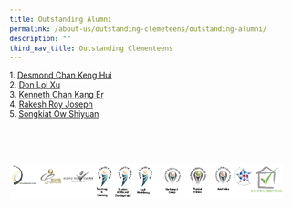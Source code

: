 ```yaml
---
title: Outstanding Alumni
permalink: /about-us/outstanding-clemeteens/outstanding-alumni/
description: ""
third_nav_title: Outstanding Clementeens
---
```

1.&nbsp;[Desmond Chan Keng Hui](/files/Outstanding%20Clementeens/A4.pdf)  
2.&nbsp;[Don Loi Xu](/files/Outstanding%20Clementeens/A5.pdf)   
3.&nbsp;[Kenneth Chan Kang Er](/files/Outstanding%20Clementeens/A6.pdf)  
4.&nbsp;[Rakesh Roy Joseph](/files/Outstanding%20Clementeens/A7.pdf)   
5.&nbsp;[Songkiat Ow Shiyuan](/songkiat-ow-shiyuan/)

<br><br><br>
<style>  
img {  
  display: block;  
  margin-left: auto;  
  margin-right: auto;  
}  
</style>  
<img src="/images/banner_awards_.png" alt="banner awards" style="width:95%;">